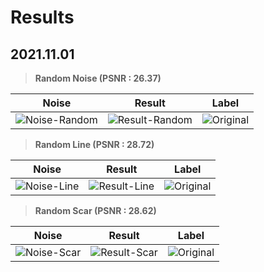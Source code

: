 # Results
## 2021.11.01
> **Random Noise (PSNR : 26.37)**

Noise | Result | Label 
---- | ---- | ---- |
![Noise-Random](https://user-images.githubusercontent.com/59187215/139613266-7fd4a9ce-a1d5-4b48-834f-0d4a776b66fa.png) | ![Result-Random](https://user-images.githubusercontent.com/59187215/139613303-181d2202-4516-49d1-8a13-c7b13a05da07.png) | ![Original](https://user-images.githubusercontent.com/59187215/139613122-73c9ab6d-ffc6-4290-b081-80497f3e6186.png)

> **Random Line (PSNR : 28.72)**
 
 Noise | Result | Label 
---- | ---- | ---- |
![Noise-Line](https://user-images.githubusercontent.com/59187215/139613328-7a354968-15af-43e4-b003-1ac2b25a0c0e.png) | ![Result-Line](https://user-images.githubusercontent.com/59187215/139613343-3cc315fa-e77f-4c48-976e-3a95db424197.png) | ![Original](https://user-images.githubusercontent.com/59187215/139613122-73c9ab6d-ffc6-4290-b081-80497f3e6186.png)

> **Random Scar (PSNR : 28.62)**
 
  Noise | Result | Label 
---- | ---- | ---- |
![Noise-Scar](https://user-images.githubusercontent.com/59187215/139613366-979bf331-5d49-404f-8f13-8a657a36cf0f.png) | ![Result-Scar](https://user-images.githubusercontent.com/59187215/139613380-23ebc622-6215-48b2-9da8-a11684efd5d7.png) | ![Original](https://user-images.githubusercontent.com/59187215/139613122-73c9ab6d-ffc6-4290-b081-80497f3e6186.png)
